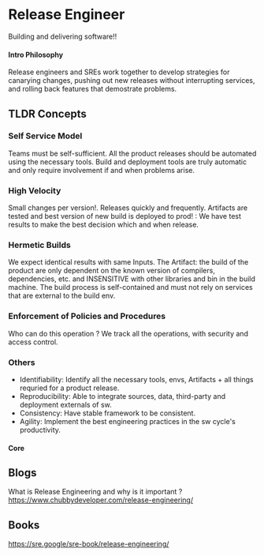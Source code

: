 # Release Engineer
Building and delivering software!!

#### Intro Philosophy
Release engineers and SREs work together to develop strategies for canarying changes, 
pushing out new releases without interrupting services, and rolling back features that demostrate problems.

## TLDR Concepts

### Self Service Model
Teams must be self-sufficient.
All the product releases should be automated using the necessary tools.
Build and deployment tools are truly automatic and only require
involvement if and when problems arise.


### High Velocity
Small changes per version!.
Releases quickly and frequently.
Artifacts are tested and best version of new build is deployed to prod! :
We have test results to make the best decision which and when release. 


### Hermetic Builds
We expect identical results with same Inputs.
The Artifact: the build of the product are only dependent on the known
version of compilers, dependencies, etc.
and INSENSITIVE with other libraries and bin in the build machine.
The build process is self-contained and must not rely on services that are
external to the build env.

### Enforcement of Policies and Procedures
Who can do this operation ?
We track all the operations, with security and access control.
 

### Others

* Identifiability: Identify all the necessary tools, envs, Artifacts + all things requried for a product release.
* Reproducibility: Able to integrate sources, data, third-party and deployment externals of sw.
* Consistency: Have stable framework to be consistent.
* Agility: Implement the best engineering practices in the sw cycle's productivity.


#### Core 

## Blogs


What is Release Engineering and why is it important ?
<br>
https://www.chubbydeveloper.com/release-engineering/


## Books

https://sre.google/sre-book/release-engineering/

